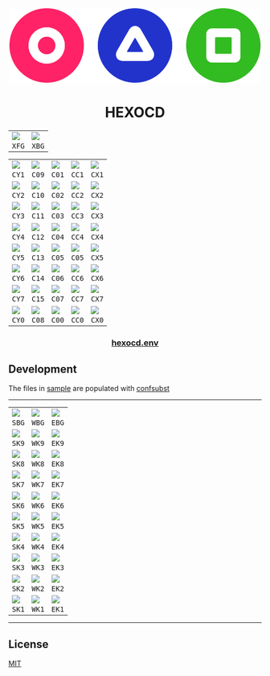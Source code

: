 <!-- mxc: path=./README.md -->

<div align="center">
  <img src=".github/assets/icon.png" width="500px"/>
  <h1>HEXOCD</h1>
</div>

<div align="center">
  <table>
    <tbody>
      <tr>
        <td><img width="${W}" src="${U}/${W}x${H}/${XFG_}/${XBG_}.${FMT}?text=${XFG_}&font=${FONT}"/><br><div align="center"><kbd>XFG</kbd></div></td>
        <td><img width="${W}" src="${U}/${W}x${H}/${XBG_}/${XFG_}.${FMT}?text=${XBG_}&font=${FONT}"/><br><div align="center"><kbd>XBG</kbd></div></td>
      </tr>
    </tbody>
  </table>
</div>

<div align="center">
  <table>
    <tbody>
      <tr>
        <td><img width="${W}" src="${U}/${W}x${H}/${CY1_}/000.${FMT}?text=${CY1_}&font=${FONT}"/><br><div align="center"><kbd>CY1</kbd></div></td>
        <td><img width="${W}" src="${U}/${W}x${H}/${C09_}/000.${FMT}?text=${C09_}&font=${FONT}"/><br><div align="center"><kbd>C09</kbd></div></td>
        <td><img width="${W}" src="${U}/${W}x${H}/${C01_}/000.${FMT}?text=${C01_}&font=${FONT}"/><br><div align="center"><kbd>C01</kbd></div></td>
        <td><img width="${W}" src="${U}/${W}x${H}/${CC1_}/000.${FMT}?text=${CC1_}&font=${FONT}"/><br><div align="center"><kbd>CC1</kbd></div></td>
        <td><img width="${W}" src="${U}/${W}x${H}/${CX1_}/000.${FMT}?text=${CX1_}&font=${FONT}"/><br><div align="center"><kbd>CX1</kbd></div></td>
      </tr>
      <tr>
        <td><img width="${W}" src="${U}/${W}x${H}/${CY2_}/000.${FMT}?text=${CY2_}&font=${FONT}"/><br><div align="center"><kbd>CY2</kbd></div></td>
        <td><img width="${W}" src="${U}/${W}x${H}/${C10_}/000.${FMT}?text=${C10_}&font=${FONT}"/><br><div align="center"><kbd>C10</kbd></div></td>
        <td><img width="${W}" src="${U}/${W}x${H}/${C02_}/000.${FMT}?text=${C02_}&font=${FONT}"/><br><div align="center"><kbd>C02</kbd></div></td>
        <td><img width="${W}" src="${U}/${W}x${H}/${CC2_}/000.${FMT}?text=${CC2_}&font=${FONT}"/><br><div align="center"><kbd>CC2</kbd></div></td>
        <td><img width="${W}" src="${U}/${W}x${H}/${CX2_}/000.${FMT}?text=${CX2_}&font=${FONT}"/><br><div align="center"><kbd>CX2</kbd></div></td>
      </tr>
      <tr>
        <td><img width="${W}" src="${U}/${W}x${H}/${CY3_}/000.${FMT}?text=${CY3_}&font=${FONT}"/><br><div align="center"><kbd>CY3</kbd></div></td>
        <td><img width="${W}" src="${U}/${W}x${H}/${C11_}/000.${FMT}?text=${C11_}&font=${FONT}"/><br><div align="center"><kbd>C11</kbd></div></td>
        <td><img width="${W}" src="${U}/${W}x${H}/${C03_}/000.${FMT}?text=${C03_}&font=${FONT}"/><br><div align="center"><kbd>C03</kbd></div></td>
        <td><img width="${W}" src="${U}/${W}x${H}/${CC3_}/000.${FMT}?text=${CC3_}&font=${FONT}"/><br><div align="center"><kbd>CC3</kbd></div></td>
        <td><img width="${W}" src="${U}/${W}x${H}/${CX3_}/000.${FMT}?text=${CX3_}&font=${FONT}"/><br><div align="center"><kbd>CX3</kbd></div></td>
      </tr>
      <tr>
        <td><img width="${W}" src="${U}/${W}x${H}/${CY4_}/000.${FMT}?text=${CY4_}&font=${FONT}"/><br><div align="center"><kbd>CY4</kbd></div></td>
        <td><img width="${W}" src="${U}/${W}x${H}/${C12_}/000.${FMT}?text=${C12_}&font=${FONT}"/><br><div align="center"><kbd>C12</kbd></div></td>
        <td><img width="${W}" src="${U}/${W}x${H}/${C04_}/000.${FMT}?text=${C04_}&font=${FONT}"/><br><div align="center"><kbd>C04</kbd></div></td>
        <td><img width="${W}" src="${U}/${W}x${H}/${CC4_}/000.${FMT}?text=${CC4_}&font=${FONT}"/><br><div align="center"><kbd>CC4</kbd></div></td>
        <td><img width="${W}" src="${U}/${W}x${H}/${CX4_}/FFF.${FMT}?text=${CX4_}&font=${FONT}"/><br><div align="center"><kbd>CX4</kbd></div></td>
      </tr>
      <tr>
        <td><img width="${W}" src="${U}/${W}x${H}/${CY5_}/000.${FMT}?text=${CY5_}&font=${FONT}"/><br><div align="center"><kbd>CY5</kbd></div></td>
        <td><img width="${W}" src="${U}/${W}x${H}/${C13_}/000.${FMT}?text=${C13_}&font=${FONT}"/><br><div align="center"><kbd>C13</kbd></div></td>
        <td><img width="${W}" src="${U}/${W}x${H}/${C05_}/000.${FMT}?text=${C05_}&font=${FONT}"/><br><div align="center"><kbd>C05</kbd></div></td>
        <td><img width="${W}" src="${U}/${W}x${H}/${C05_}/000.${FMT}?text=${C05_}&font=${FONT}"/><br><div align="center"><kbd>C05</kbd></div></td>
        <td><img width="${W}" src="${U}/${W}x${H}/${CX5_}/FFF.${FMT}?text=${CX5_}&font=${FONT}"/><br><div align="center"><kbd>CX5</kbd></div></td>
      </tr>
      <tr>
        <td><img width="${W}" src="${U}/${W}x${H}/${CY6_}/000.${FMT}?text=${CY6_}&font=${FONT}"/><br><div align="center"><kbd>CY6</kbd></div></td>
        <td><img width="${W}" src="${U}/${W}x${H}/${C14_}/000.${FMT}?text=${C14_}&font=${FONT}"/><br><div align="center"><kbd>C14</kbd></div></td>
        <td><img width="${W}" src="${U}/${W}x${H}/${C06_}/000.${FMT}?text=${C06_}&font=${FONT}"/><br><div align="center"><kbd>C06</kbd></div></td>
        <td><img width="${W}" src="${U}/${W}x${H}/${CC6_}/000.${FMT}?text=${CC6_}&font=${FONT}"/><br><div align="center"><kbd>CC6</kbd></div></td>
        <td><img width="${W}" src="${U}/${W}x${H}/${CX6_}/000.${FMT}?text=${CX6_}&font=${FONT}"/><br><div align="center"><kbd>CX6</kbd></div></td>
      </tr>
      <tr>
        <td><img width="${W}" src="${U}/${W}x${H}/${CY7_}/000.${FMT}?text=${CY7_}&font=${FONT}"/><br><div align="center"><kbd>CY7</kbd></div></td>
        <td><img width="${W}" src="${U}/${W}x${H}/${C15_}/000.${FMT}?text=${C15_}&font=${FONT}"/><br><div align="center"><kbd>C15</kbd></div></td>
        <td><img width="${W}" src="${U}/${W}x${H}/${C07_}/000.${FMT}?text=${C07_}&font=${FONT}"/><br><div align="center"><kbd>C07</kbd></div></td>
        <td><img width="${W}" src="${U}/${W}x${H}/${CC7_}/FFF.${FMT}?text=${CC7_}&font=${FONT}"/><br><div align="center"><kbd>CC7</kbd></div></td>
        <td><img width="${W}" src="${U}/${W}x${H}/${CX7_}/FFF.${FMT}?text=${CX7_}&font=${FONT}"/><br><div align="center"><kbd>CX7</kbd></div></td>
      </tr>
      <tr>
        <td><img width="${W}" src="${U}/${W}x${H}/${CY0_}/FFF.${FMT}?text=${CY0_}&font=${FONT}"/><br><div align="center"><kbd>CY0</kbd></div></td>
        <td><img width="${W}" src="${U}/${W}x${H}/${C08_}/FFF.${FMT}?text=${C08_}&font=${FONT}"/><br><div align="center"><kbd>C08</kbd></div></td>
        <td><img width="${W}" src="${U}/${W}x${H}/${C00_}/FFF.${FMT}?text=${C00_}&font=${FONT}"/><br><div align="center"><kbd>C00</kbd></div></td>
        <td><img width="${W}" src="${U}/${W}x${H}/${CC0_}/FFF.${FMT}?text=${CC0_}&font=${FONT}"/><br><div align="center"><kbd>CC0</kbd></div></td>
        <td><img width="${W}" src="${U}/${W}x${H}/${CX0_}/FFF.${FMT}?text=${CX0_}&font=${FONT}"/><br><div align="center"><kbd>CX0</kbd></div></td>
      </tr>
    </tbody>
  </table>
</div>


<div align="center">
    <h3><a href="hexocd.env">hexocd.env</a></h3>
</div>




Development
-----------

The files in [sample](./sample) are populated with [confsubst](https://github.com/metaory/confsubst)


<div align="center">
  <table>
    <tbody>
      <tr>
        <td><img width="${W}" src="${U}/${W}x${H}/${SBG_}/${SFG_}.${FMT}?text=${SBG_}&font=${FONT}"/><br><div align="center"><kbd>SBG</kbd></div></td>
        <td><img width="${W}" src="${U}/${W}x${H}/${WBG_}/${WFG_}.${FMT}?text=${WBG_}&font=${FONT}"/><br><div align="center"><kbd>WBG</kbd></div></td>
        <td><img width="${W}" src="${U}/${W}x${H}/${EBG_}/${EFG_}.${FMT}?text=${EBG_}&font=${FONT}"/><br><div align="center"><kbd>EBG</kbd></div></td>
      </tr>
      <hr>
      <tr>
        <td><img width="${W}" src="${U}/${W}x${H}/${SK9_}/000.${FMT}?text=${SK9_}&font=${FONT}"/><br><div align="center"><kbd>SK9</kbd></div></td>
        <td><img width="${W}" src="${U}/${W}x${H}/${WK9_}/000.${FMT}?text=${WK9_}&font=${FONT}"/><br><div align="center"><kbd>WK9</kbd></div></td>
        <td><img width="${W}" src="${U}/${W}x${H}/${EK9_}/000.${FMT}?text=${EK9_}&font=${FONT}"/><br><div align="center"><kbd>EK9</kbd></div></td>
      </tr>
      <tr>
        <td><img width="${W}" src="${U}/${W}x${H}/${SK8_}/000.${FMT}?text=${SK8_}&font=${FONT}"/><br><div align="center"><kbd>SK8</kbd></div></td>
        <td><img width="${W}" src="${U}/${W}x${H}/${WK8_}/000.${FMT}?text=${WK8_}&font=${FONT}"/><br><div align="center"><kbd>WK8</kbd></div></td>
        <td><img width="${W}" src="${U}/${W}x${H}/${EK8_}/000.${FMT}?text=${EK8_}&font=${FONT}"/><br><div align="center"><kbd>EK8</kbd></div></td>
      </tr>
      <tr>
        <td><img width="${W}" src="${U}/${W}x${H}/${SK7_}/000.${FMT}?text=${SK7_}&font=${FONT}"/><br><div align="center"><kbd>SK7</kbd></div></td>
        <td><img width="${W}" src="${U}/${W}x${H}/${WK7_}/000.${FMT}?text=${WK7_}&font=${FONT}"/><br><div align="center"><kbd>WK7</kbd></div></td>
        <td><img width="${W}" src="${U}/${W}x${H}/${EK7_}/000.${FMT}?text=${EK7_}&font=${FONT}"/><br><div align="center"><kbd>EK7</kbd></div></td>
      </tr>
      <tr>
        <td><img width="${W}" src="${U}/${W}x${H}/${SK6_}/000.${FMT}?text=${SK6_}&font=${FONT}"/><br><div align="center"><kbd>SK6</kbd></div></td>
        <td><img width="${W}" src="${U}/${W}x${H}/${WK6_}/FFF.${FMT}?text=${WK6_}&font=${FONT}"/><br><div align="center"><kbd>WK6</kbd></div></td>
        <td><img width="${W}" src="${U}/${W}x${H}/${EK6_}/FFF.${FMT}?text=${EK6_}&font=${FONT}"/><br><div align="center"><kbd>EK6</kbd></div></td>
      </tr>
      <tr>
        <td><img width="${W}" src="${U}/${W}x${H}/${SK5_}/000.${FMT}?text=${SK5_}&font=${FONT}"/><br><div align="center"><kbd>SK5</kbd></div></td>
        <td><img width="${W}" src="${U}/${W}x${H}/${WK5_}/FFF.${FMT}?text=${WK5_}&font=${FONT}"/><br><div align="center"><kbd>WK5</kbd></div></td>
        <td><img width="${W}" src="${U}/${W}x${H}/${EK5_}/FFF.${FMT}?text=${EK5_}&font=${FONT}"/><br><div align="center"><kbd>EK5</kbd></div></td>
      </tr>
      <tr>
        <td><img width="${W}" src="${U}/${W}x${H}/${SK4_}/000.${FMT}?text=${SK4_}&font=${FONT}"/><br><div align="center"><kbd>SK4</kbd></div></td>
        <td><img width="${W}" src="${U}/${W}x${H}/${WK4_}/FFF.${FMT}?text=${WK4_}&font=${FONT}"/><br><div align="center"><kbd>WK4</kbd></div></td>
        <td><img width="${W}" src="${U}/${W}x${H}/${EK4_}/FFF.${FMT}?text=${EK4_}&font=${FONT}"/><br><div align="center"><kbd>EK4</kbd></div></td>
      </tr>
      <tr>
        <td><img width="${W}" src="${U}/${W}x${H}/${SK3_}/000.${FMT}?text=${SK3_}&font=${FONT}"/><br><div align="center"><kbd>SK3</kbd></div></td>
        <td><img width="${W}" src="${U}/${W}x${H}/${WK3_}/FFF.${FMT}?text=${WK3_}&font=${FONT}"/><br><div align="center"><kbd>WK3</kbd></div></td>
        <td><img width="${W}" src="${U}/${W}x${H}/${EK3_}/FFF.${FMT}?text=${EK3_}&font=${FONT}"/><br><div align="center"><kbd>EK3</kbd></div></td>
      </tr>
      <tr>
        <td><img width="${W}" src="${U}/${W}x${H}/${SK2_}/000.${FMT}?text=${SK2_}&font=${FONT}"/><br><div align="center"><kbd>SK2</kbd></div></td>
        <td><img width="${W}" src="${U}/${W}x${H}/${WK2_}/FFF.${FMT}?text=${WK2_}&font=${FONT}"/><br><div align="center"><kbd>WK2</kbd></div></td>
        <td><img width="${W}" src="${U}/${W}x${H}/${EK2_}/FFF.${FMT}?text=${EK2_}&font=${FONT}"/><br><div align="center"><kbd>EK2</kbd></div></td>
      </tr>
      <tr>
        <td><img width="${W}" src="${U}/${W}x${H}/${SK1_}/000.${FMT}?text=${SK1_}&font=${FONT}"/><br><div align="center"><kbd>SK1</kbd></div></td>
        <td><img width="${W}" src="${U}/${W}x${H}/${WK1_}/FFF.${FMT}?text=${WK1_}&font=${FONT}"/><br><div align="center"><kbd>WK1</kbd></div></td>
        <td><img width="${W}" src="${U}/${W}x${H}/${EK1_}/FFF.${FMT}?text=${EK1_}&font=${FONT}"/><br><div align="center"><kbd>EK1</kbd></div></td>
      </tr>
    </tbody>
  </table>
</div>

---

## License

[MIT](LICENSE)
